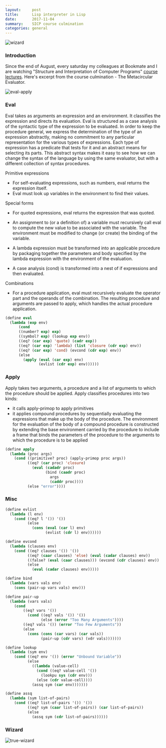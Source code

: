 ```yaml
---
layout:     post
title:      Lisp interpreter in Lisp
date:       2017-11-04
summary:    SICP course culmination
categories: general
---
```


![wizard](https://i.imgur.com/kN7MYLz.jpg)

### Introduction

Since the end of August, every saturday my colleagues at Bookmate and I are watching "Structure and Interpretation of Computer Programs" [course lectures](https://www.youtube.com/playlist?list=PL4kmJpCNr9UJtH-YZkSqkUhgRku55_Pf6). Here's excerpt from the course culmination - The Metacircular Evaluator.

![eval-apply](http://sicp.phoenixinquis.net/4.1-eval-apply.svg)

### Eval

Eval takes as arguments an expression and an environment. It classifies the expression and directs its evaluation. Eval is structured as a case analysis of the syntactic type of the expression to be evaluated. In order to keep the procedure general, we express the determination of the type of an expression abstractly, making no commitment to any particular representation for the various types of expressions. Each type of expression has a predicate that tests for it and an abstract means for selecting its parts. This abstract syntax makes it easy to see how we can change the syntax of the language by using the same evaluator, but with a different collection of syntax procedures.

Primitive expressions

- For self-evaluating expressions, such as numbers, eval returns the expression itself.
- Eval must look up variables in the environment to find their values.

Special forms

- For quoted expressions, eval returns the expression that was quoted.

- An assignment to (or a definition of) a variable must recursively call eval to compute the new value to be associated with the variable. The environment must be modified to change (or create) the binding of the variable.

- A lambda expression must be transformed into an applicable procedure by packaging together the parameters and body specified by the lambda expression with the environment of the evaluation.

- A case analysis (cond) is transformed into a nest of if expressions and then evaluated.

Combinations

- For a procedure application, eval must recursively evaluate the operator part and the operands of the combination. The resulting procedure and arguments are passed to apply, which handles the actual procedure application.

```lisp
(define eval
  (lambda (exp env)
      (cond
      ((number? exp) exp)
      ((symbol? exp) (lookup exp env))
      ((eq? (car exp) 'quote) (cadr exp))
      ((eq? (car exp) 'lambda) (list 'closure (cdr exp) env))
      ((eq? (car exp) 'cond) (evcond (cdr exp) env))
      (else
        (apply (eval (car exp) env)
               (evlist (cdr exp) env))))))
```
### Apply

Apply takes two arguments, a procedure and a list of arguments to which the procedure should be applied. Apply classifies procedures into two kinds:

- it calls apply-primop to apply primitives
- it applies compound procedures by sequentially evaluating the expressions that make up the body of the procedure. The environment for the evaluation of the body of a compound procedure is constructed by extending the base environment carried by the procedure to include a frame that binds the parameters of the procedure to the arguments to which the procedure is to be applied

```lisp
(define apply
  (lambda (proc args)
    (cond ((primitive? proc) (apply-primop proc args))
          ((eq? (car proc) 'closure)
            (eval (cadadr proc)
                  (bind (caadr proc)
                    args
                    (caddr proc))))
          (else "error"))))
```

### Misc
```lisp
(define evlist
  (lambda (l env)
    (cond ((eq? l '()) '())
          (else
            (cons (eval (car l) env)
                  (evlist (cdr l) env))))))

(define evcond
  (lambda (clauses env)
    (cond ((eq? clauses '()) '())
          ((eq? (caar clauses) 'else) (eval (cadar clauses) env))
          ((false? (eval (caar clauses))) (evcond (cdr clauses) env))
          (else
            (eval (cadar clauses) env)))))

(define bind
  (lambda (vars vals env)
    (cons (pair-up vars vals) env)))

(define pair-up
  (lambda (vars vals)
    (cond
        ((eq? vars '())
          (cond ((eq? vals '()) '())
                (else (error "Too Many Arguments"))))
        ((eq? vals '()) (error "Too Few Arguments"))
        (else
          (cons (cons (car vars) (car vals))
                (pair-up (cdr vars) (vdr vals)))))))

(define lookup
  (lambda (sym env)
    (cond ((eq? env '()) (error "Unbound Variable"))
          (else
            ((lambda (value-cell)
              (cond ((eq? value-cell '())
                (lookpu sys (cdr env)))
              (else (cdr value-cell))))
            (assq sym (car env)))))))

(define assq
  (lambda (sym list-of-pairs)
    (cond ((eq? list-of-pairs '()) '())
          ((eq? sym (caar list-of-pairs)) (car list-of-pairs))
          (else
            (assq sym (cdr list-of-pairs))))))
```

### Wizard

![true-wizard](https://i.imgur.com/UFHzdBV.jpg)
